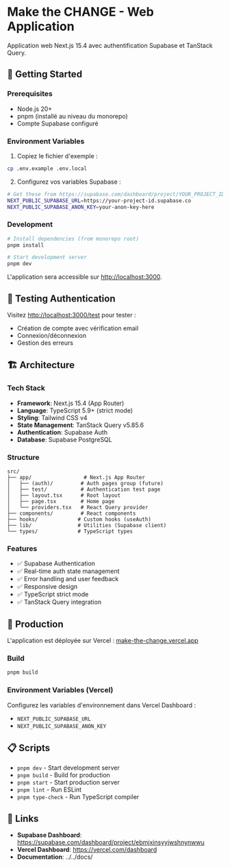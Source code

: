 # Make the CHANGE - Web Application

Application web Next.js 15.4 avec authentification Supabase et TanStack Query.

## 🚀 Getting Started

### Prerequisites
- Node.js 20+
- pnpm (installé au niveau du monorepo)
- Compte Supabase configuré

### Environment Variables

1. Copiez le fichier d'exemple :
```bash
cp .env.example .env.local
```

2. Configurez vos variables Supabase :
```bash
# Get these from https://supabase.com/dashboard/project/YOUR_PROJECT_ID/settings/api
NEXT_PUBLIC_SUPABASE_URL=https://your-project-id.supabase.co
NEXT_PUBLIC_SUPABASE_ANON_KEY=your-anon-key-here
```

### Development

```bash
# Install dependencies (from monorepo root)
pnpm install

# Start development server
pnpm dev
```

L'application sera accessible sur [http://localhost:3000](http://localhost:3000).

## 🧪 Testing Authentication

Visitez [http://localhost:3000/test](http://localhost:3000/test) pour tester :
- Création de compte avec vérification email
- Connexion/déconnexion
- Gestion des erreurs

## 🏗️ Architecture

### Tech Stack
- **Framework**: Next.js 15.4 (App Router)
- **Language**: TypeScript 5.9+ (strict mode)
- **Styling**: Tailwind CSS v4
- **State Management**: TanStack Query v5.85.6
- **Authentication**: Supabase Auth
- **Database**: Supabase PostgreSQL

### Structure
```
src/
├── app/                 # Next.js App Router
│   ├── (auth)/         # Auth pages group (future)
│   ├── test/           # Authentication test page
│   ├── layout.tsx      # Root layout
│   ├── page.tsx        # Home page
│   └── providers.tsx   # React Query provider
├── components/         # React components
├── hooks/             # Custom hooks (useAuth)
├── lib/               # Utilities (Supabase client)
└── types/             # TypeScript types
```

### Features
- ✅ Supabase Authentication
- ✅ Real-time auth state management
- ✅ Error handling and user feedback
- ✅ Responsive design
- ✅ TypeScript strict mode
- ✅ TanStack Query integration

## 🚀 Production

L'application est déployée sur Vercel : [make-the-change.vercel.app](https://make-the-change.vercel.app)

### Build
```bash
pnpm build
```

### Environment Variables (Vercel)
Configurez les variables d'environnement dans Vercel Dashboard :
- `NEXT_PUBLIC_SUPABASE_URL`
- `NEXT_PUBLIC_SUPABASE_ANON_KEY`

## 📋 Scripts

- `pnpm dev` - Start development server
- `pnpm build` - Build for production
- `pnpm start` - Start production server
- `pnpm lint` - Run ESLint
- `pnpm type-check` - Run TypeScript compiler

## 🔗 Links

- **Supabase Dashboard**: https://supabase.com/dashboard/project/ebmjxinsyyjwshnynwwu
- **Vercel Dashboard**: https://vercel.com/dashboard
- **Documentation**: ../../docs/
